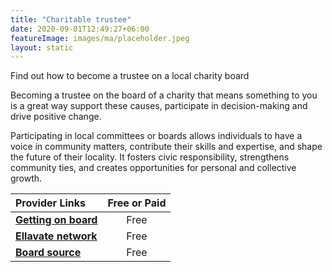 ```yaml
---
title: "Charitable trustee"
date: 2020-09-01T12:49:27+06:00
featureImage: images/ma/placeholder.jpeg
layout: static
---
```


Find out how to become a trustee on a local charity board 

Becoming a trustee on the board of a charity that means something to you is a great way support these causes, participate in decision-making and drive positive change.

Participating in local committees or boards allows individuals to have a voice in community matters, contribute their skills and expertise, and shape the future of their locality. It fosters civic responsibility, strengthens community ties, and creates opportunities for personal and collective growth.

| Provider Links      | Free or Paid  |  
| :-----------          | :--------------:      |  
| [**Getting on board**](https://www.gettingonboard.org/) | Free | 
| [**Ellavate network**](https://www.ellevatenetwork.com/articles/7585-this-is-why-joining-a-board-is-great-for-your-career) | Free  | 
| [**Board source**](https://boardsource.org/fundamental-topics-of-nonprofit-board-service/composition-recruitment/board-service/) | Free | 
  

<br/><br/>






